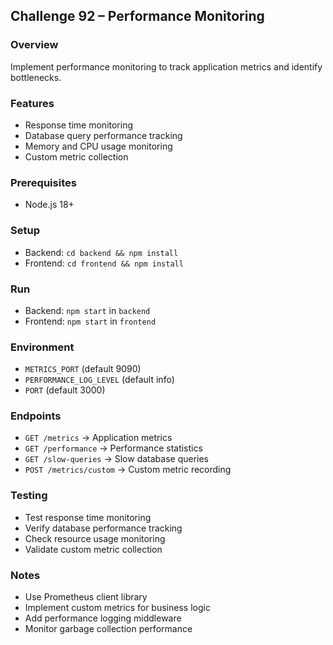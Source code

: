 ## Challenge 92 – Performance Monitoring

### Overview
Implement performance monitoring to track application metrics and identify bottlenecks.

### Features
- Response time monitoring
- Database query performance tracking
- Memory and CPU usage monitoring
- Custom metric collection

### Prerequisites
- Node.js 18+

### Setup
- Backend: `cd backend && npm install`
- Frontend: `cd frontend && npm install`

### Run
- Backend: `npm start` in `backend`
- Frontend: `npm start` in `frontend`

### Environment
- `METRICS_PORT` (default 9090)
- `PERFORMANCE_LOG_LEVEL` (default info)
- `PORT` (default 3000)

### Endpoints
- `GET /metrics` → Application metrics
- `GET /performance` → Performance statistics
- `GET /slow-queries` → Slow database queries
- `POST /metrics/custom` → Custom metric recording

### Testing
- Test response time monitoring
- Verify database performance tracking
- Check resource usage monitoring
- Validate custom metric collection

### Notes
- Use Prometheus client library
- Implement custom metrics for business logic
- Add performance logging middleware
- Monitor garbage collection performance